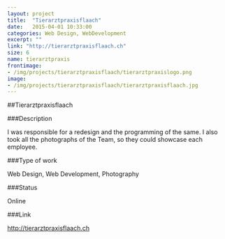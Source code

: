 ```yaml
---
layout: project
title:  "Tierarztpraxisflaach"
date:   2015-04-01 10:33:00
categories: Web Design, WebDevelopment
excerpt: ""
link: "http://tierarztpraxisflaach.ch"
size: 6
name: tierarztpraxis
frontimage:
- /img/projects/tierarztpraxisflaach/tierarztpraxislogo.png
image:
- /img/projects/tierarztpraxisflaach/tierarztpraxisflaach.jpg
---
```


##Tierarztpraxisflaach

###Description

I was responsible for a redesign and the programming of the same.
I also took all the photographs of the Team, so they could showcase each employee.

###Type of work

Web Design, Web Development, Photography

###Status
<p class="label label-success">Online</p>

###Link
<p><a class="btn btn-default" href="http://tierarztpraxisflaach.ch" role="button">http://tierarztpraxisflaach.ch</a></p>

